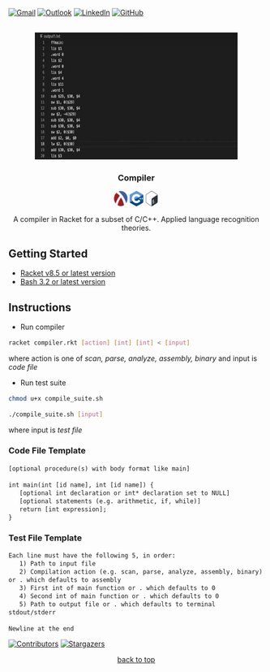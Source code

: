 <!-- contact shields -->
[gmail-shield]: https://img.shields.io/badge/Gmail-D14836?style=for-the-badge&logo=gmail&logoColor=white
[gmail-url]: mailto:theivikaran.jathurshan@gmail.com
[outlook-shield]: https://img.shields.io/badge/Microsoft_Outlook-0078D4?style=for-the-badge&logo=microsoft-outlook&logoColor=white
[outlook-url]: mailto:jtheiv@outlook.com
[linkedin-shield]: https://img.shields.io/badge/LinkedIn-0077B5?style=for-the-badge&logo=linkedin&logoColor=white
[linkedin-url]: https://linkedin.com/in/jathurshan-t
[github-shield]: https://img.shields.io/badge/GitHub-8631A9?style=for-the-badge&logo=github&logoColor=white
[github-url]: https://github.com/jath-git?tab=repositories

<!-- project summary shields -->
[contributors-shield]: https://img.shields.io/github/contributors/jath-git/compiler.svg?style=for-the-badge
[contributors-url]: https://github.com/jath-git/compiler/graphs/contributors
[stars-shield]: https://img.shields.io/github/stars/jath-git/compiler.svg?style=for-the-badge
[stars-url]: https://github.com/jath-git/compiler/stargazers

<!-- programming language shields -->
[python-shield]: https://img.shields.io/badge/Python-3776AB?style=for-the-badge&logo=python&logoColor=white
[javascript-shield]: https://img.shields.io/badge/JavaScript-F7DF1E?style=for-the-badge&logo=javascript&logoColor=black
[c++-shield]: https://img.shields.io/badge/C%2B%2B-00599C?style=for-the-badge&logo=c%2B%2B&logoColor=white
[c#-shield]: https://img.shields.io/badge/C%23-239120?style=for-the-badge&logo=c-sharp&logoColor=white
[html-shield]: https://img.shields.io/badge/HTML5-E34F26?style=for-the-badge&logo=html5&logoColor=white
[css-shield]: https://img.shields.io/badge/CSS3-1572B6?style=for-the-badge&logo=css3&logoColor=white

<!-- start document -->
<div id="start"></div>

<!-- contact info -->
[![Gmail][gmail-shield]][gmail-url]
[![Outlook][outlook-shield]][outlook-url]
[![LinkedIn][linkedin-shield]][linkedin-url]
[![GitHub][github-shield]][github-url]

<!-- project overview -->
<br />
<div align="center">
  <!-- project image -->
  <a href="https://github.com/jath-git/compiler">
    <img src="readme/compiler.png" alt="project-thumbnail" width="400" height="250">
  </a>

  <h3>Compiler</h3>
  <!-- languages used in project -->
  <div>
    <img alt="skill-thumbnail" width="27px" height="30px" src="./readme/racket.png" />
    <img alt="skill-thumbnail" width="27px" height="30px" src="./readme/c++.png" />
    <img alt="skill-thumbnail" width="27px" height="30px" src="./readme/bash.png" />
  </div>
  <!-- project description -->
    <p>
    A compiler in Racket for a subset of C/C++. Applied language recognition theories.
    <br />
    </p>
</div>

## Getting Started
* [Racket v8.5 or latest version](https://download.racket-lang.org)
* [Bash 3.2 or latest version](https://itsfoss.com/install-bash-on-windows/)

## Instructions
* Run compiler
```sh
racket compiler.rkt [action] [int] [int] < [input]
```
where action is one of *scan, parse, analyze, assembly, binary*
and input is *code file*
* Run test suite
```sh
chmod u+x compile_suite.sh
```
```sh
./compile_suite.sh [input]
```
where input is *test file*

### Code File Template
```console
[optional procedure(s) with body format like main]

int main(int [id name], int [id name]) {
   [optional int declaration or int* declaration set to NULL]
   [optional statements (e.g. arithmetic, if, while)]
   return [int expression];
}
```

### Test File Template
```console
Each line must have the following 5, in order:
   1) Path to input file
   2) Compilation action (e.g. scan, parse, analyze, assembly, binary) or . which defaults to assembly
   3) First int of main function or . which defaults to 0
   4) Second int of main function or . which defaults to 0
   5) Path to output file or . which defaults to terminal stdout/stderr

Newline at the end
```

<!-- project summary -->
[![Contributors][contributors-shield]][contributors-url]
[![Stargazers][stars-shield]][stars-url]
<p align="center"><a href="#start">back to top</a></p>
